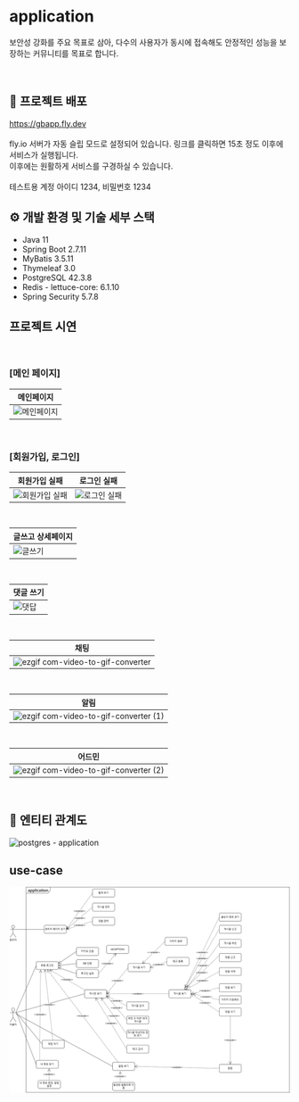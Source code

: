 # application
보안성 강화를 주요 목표로 삼아, 다수의 사용자가 동시에 접속해도 안정적인 성능을 보장하는 커뮤니티를 목표로 합니다.


<br>

## 📒 프로젝트 배포
https://gbapp.fly.dev
<br>
<br>
fly.io 서버가 자동 슬립 모드로 설정되어 있습니다. 링크를 클릭하면 15초 정도 이후에 서비스가 실행됩니다.
<br>
이후에는 원활하게 서비스를 구경하실 수 있습니다.
<br>
<br>
테스트용 계정 아이디 1234, 비밀번호 1234

## ⚙️ 개발 환경 및 기술 세부 스택
- Java 11
- Spring Boot 2.7.11
- MyBatis 3.5.11
- Thymeleaf 3.0
- PostgreSQL 42.3.8
- Redis - lettuce-core: 6.1.10
- Spring Security 5.7.8

  

## 프로젝트 시연

<br>

### [메인 페이지]


| 메인페이지 | 
| -------- |
| ![메인페이지](https://github.com/fxzz/application/assets/3148006/d5652019-5fa9-45e1-b113-84cbf4c45005) | 
  
<br>


### [회원가입, 로그인]


| 회원가입 실패 | 로그인 실패 | 
| -------- | -------- | 
| ![회원가입 실패](https://github.com/fxzz/application/assets/3148006/627ce42f-e80c-4a97-ac91-7b50f2d3685d) | ![로그인 실패](https://github.com/fxzz/application/assets/3148006/27ad2667-7310-4ee5-b388-6a4f6fe5c025) | 
  
<br>

| 글쓰고 상세페이지 | 
| -------- |
|![글쓰기](https://github.com/fxzz/application/assets/3148006/4b0e95c1-0875-47cb-b167-6594f7d7f4a1) | 
  
<br>

| 댓글 쓰기 | 
| -------- |
|  ![댓답](https://github.com/fxzz/application/assets/3148006/a1b98c77-f208-4a79-a2e7-399711e2952c) | 
  
<br>

| 채팅 | 
| -------- |
| ![ezgif com-video-to-gif-converter](https://github.com/fxzz/application/assets/3148006/c1afb5fc-3a0b-47cc-95b9-929cde823405) | 
  
<br>

| 알림 | 
| -------- |
| ![ezgif com-video-to-gif-converter (1)](https://github.com/fxzz/application/assets/3148006/05e95dce-39aa-4c90-8eb8-f57f8e4d8344) | 
  
<br>

| 어드민 | 
| -------- |
| ![ezgif com-video-to-gif-converter (2)](https://github.com/fxzz/application/assets/3148006/1e7c5784-e639-4994-b143-f8b2b9659423) | 
  
<br>

## 📄 엔티티 관계도
![postgres - application](https://github.com/fxzz/application/assets/3148006/20ff60d6-25bf-4923-b2e3-eb279e318ed8)




## use-case

![](https://github.com/fxzz/application/raw/main/Usecase%20Diagram.png)





